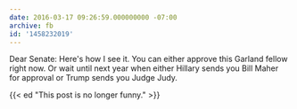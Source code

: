 ```yaml
---
date: 2016-03-17 09:26:59.000000000 -07:00
archive: fb
id: '1458232019'
---
```


Dear Senate: Here's how I see it. You can either approve this Garland fellow right now. Or wait until next year when either Hillary sends you Bill Maher for approval or Trump sends you Judge Judy.

{{< ed "This post is no longer funny." >}}